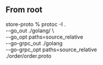 ## From root

store-proto % protoc -I . \
--go_out ./golang/ \      
--go_opt paths=source_relative \
--go-grpc_out ./golang \
--go-grpc_opt paths=source_relative \
./order/order.proto